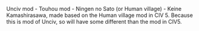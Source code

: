 Unciv mod - Touhou mod - Ningen no Sato (or Human village) - Keine Kamashirasawa, made based on the Human village mod in CIV 5.
Because this is mod of Unciv, so will have some different than the mod in CIV5.

